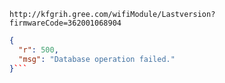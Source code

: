 `http://kfgrih.gree.com/wifiModule/Lastversion?firmwareCode=362001068904`

```json
{
  "r": 500,
  "msg": "Database operation failed."
}```